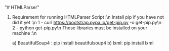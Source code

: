 "# HTMLParser" 

1) Requirement for running HTMLParser Script :\n
      Install pip if you have not did it yet :\n
      1 - curl https://bootstrap.pypa.io/get-pip.py -o get-pip.py\n
      2 - python get-pip.py\n
Those libraries must be installed on your machine :\n
    
    a) BeautifulSoup4 :
        pip install beautifulsoup4
    b) lxml:
        pip install lxml
       
